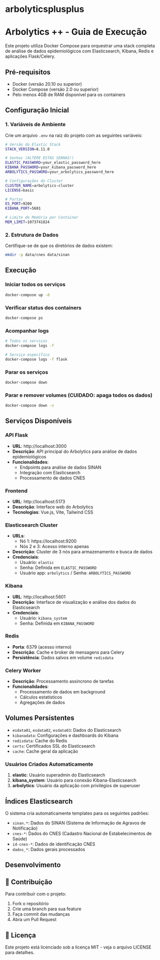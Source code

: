 # arbolyticsplusplus

# Arbolytics ++ - Guia de Execução

Este projeto utiliza Docker Compose para orquestrar uma stack completa de análise de dados epidemiológicos com Elasticsearch, Kibana, Redis e aplicações Flask/Celery.

## Pré-requisitos

- Docker (versão 20.10 ou superior)
- Docker Compose (versão 2.0 ou superior)
- Pelo menos 4GB de RAM disponível para os containers

## Configuração Inicial

### 1. Variáveis de Ambiente

Crie um arquivo `.env` na raiz do projeto com as seguintes variáveis:

```bash
# Versão do Elastic Stack
STACK_VERSION=8.11.0

# Senhas (ALTERE ESTAS SENHAS!)
ELASTIC_PASSWORD=your_elastic_password_here
KIBANA_PASSWORD=your_kibana_password_here
ARBOLYTICS_PASSWORD=your_arbolytics_password_here

# Configurações do Cluster
CLUSTER_NAME=arbolytics-cluster
LICENSE=basic

# Portas
ES_PORT=9200
KIBANA_PORT=5601

# Limite de Memória por Container
MEM_LIMIT=1073741824
```

### 2. Estrutura de Dados

Certifique-se de que os diretórios de dados existem:

```bash
mkdir -p data/cnes data/sinan
```

## Execução

### Iniciar todos os serviços

```bash
docker-compose up -d
```

### Verificar status dos containers

```bash
docker-compose ps
```

### Acompanhar logs

```bash
# Todos os serviços
docker-compose logs -f

# Serviço específico
docker-compose logs -f flask
```

### Parar os serviços

```bash
docker-compose down
```

### Parar e remover volumes (CUIDADO: apaga todos os dados)

```bash
docker-compose down -v
```

## Serviços Disponíveis

### API Flask
- **URL**: http://localhost:3000
- **Descrição**: API principal do Arbolytics para análise de dados epidemiológicos
- **Funcionalidades**:
  - Endpoints para análise de dados SINAN
  - Integração com Elasticsearch
  - Processamento de dados CNES

### Frontend
- **URL**: http://localhost:5173
- **Descrição**: Interface web do Arbolytics
- **Tecnologias**: Vue.js, Vite, Tailwind CSS

### Elasticsearch Cluster
- **URLs**: 
  - Nó 1: https://localhost:9200
  - Nós 2 e 3: Acesso interno apenas
- **Descrição**: Cluster de 3 nós para armazenamento e busca de dados
- **Credenciais**:
  - Usuário: `elastic`
  - Senha: Definida em `ELASTIC_PASSWORD`
  - Usuário app: `arbolytics` / Senha: `ARBOLYTICS_PASSWORD`

### Kibana
- **URL**: http://localhost:5601
- **Descrição**: Interface de visualização e análise dos dados do Elasticsearch
- **Credenciais**:
  - Usuário: `kibana_system`
  - Senha: Definida em `KIBANA_PASSWORD`

### Redis
- **Porta**: 6379 (acesso interno)
- **Descrição**: Cache e broker de mensagens para Celery
- **Persistência**: Dados salvos em volume `redisdata`

### Celery Worker
- **Descrição**: Processamento assíncrono de tarefas
- **Funcionalidades**:
  - Processamento de dados em background
  - Cálculos estatísticos
  - Agregações de dados

## Volumes Persistentes

- `esdata01`, `esdata02`, `esdata03`: Dados do Elasticsearch
- `kibanadata`: Configurações e dashboards do Kibana
- `redisdata`: Cache do Redis
- `certs`: Certificados SSL do Elasticsearch
- `cache`: Cache geral da aplicação

### Usuários Criados Automaticamente
1. **elastic**: Usuário superadmin do Elasticsearch
2. **kibana_system**: Usuário para conexão Kibana-Elasticsearch  
3. **arbolytics**: Usuário da aplicação com privilégios de superuser

## Índices Elasticsearch

O sistema cria automaticamente templates para os seguintes padrões:

- `sinan.*`: Dados do SINAN (Sistema de Informação de Agravos de Notificação)
- `cnes-*`: Dados do CNES (Cadastro Nacional de Estabelecimentos de Saúde)
- `id-cnes-*`: Dados de identificação CNES
- `dados_*`: Dados gerais processados

## Desenvolvimento



## 🤝 Contribuição

Para contribuir com o projeto:

1. Fork o repositório
2. Crie uma branch para sua feature
3. Faça commit das mudanças
4. Abra um Pull Request

## 📄 Licença

Este projeto está licenciado sob a licença MIT - veja o arquivo LICENSE para detalhes.
